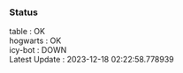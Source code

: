 ### Status


table : OK  
hogwarts : OK  
icy-bot : DOWN  
Latest Update : 2023-12-18 02:22:58.778939
